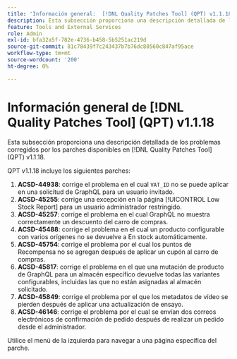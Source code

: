 ```yaml
---
title: 'Información general:  [!DNL Quality Patches Tool] (QPT) v1.1.18'
description: Esta subsección proporciona una descripción detallada de los problemas corregidos por los parches disponibles en  [!DNL Quality Patches Tool] (QPT) v1.1.18.
feature: Tools and External Services
role: Admin
exl-id: bfa32a5f-782e-4736-b458-5b5251ac219d
source-git-commit: 81c78439f7c243437b7b76dc80560c847af95ace
workflow-type: tm+mt
source-wordcount: '200'
ht-degree: 0%

---
```


# Información general de [!DNL Quality Patches Tool] (QPT) v1.1.18

Esta subsección proporciona una descripción detallada de los problemas corregidos por los parches disponibles en [!DNL Quality Patches Tool] (QPT) v1.1.18.

QPT v1.1.18 incluye los siguientes parches:

1. **ACSD-44938**: corrige el problema en el cual `VAT_ID` no se puede aplicar en una solicitud de GraphQL para un usuario invitado.
1. **ACSD-45255**: corrige una excepción en la página [!UICONTROL Low Stock Report] para un usuario administrador restringido.
1. **ACSD-45257**: corrige el problema en el cual GraphQL no muestra correctamente un descuento del carro de compras.
1. **ACSD-45488**: corrige el problema en el cual un producto configurable con varios orígenes no se devuelve a En stock automáticamente.
1. **ACSD-45754**: corrige el problema por el cual los puntos de Recompensa no se agregan después de aplicar un cupón al carro de compras.
1. **ACSD-45817**: corrige el problema en el que una mutación de producto de GraphQL para un almacén específico devuelve todas las variantes configurables, incluidas las que no están asignadas al almacén solicitado.
1. **ACSD-45849**: corrige el problema por el que los metadatos de vídeo se pierden después de aplicar una actualización de ensayo.
1. **ACSD-46146**: corrige el problema por el cual se envían dos correos electrónicos de confirmación de pedido después de realizar un pedido desde el administrador.

Utilice el menú de la izquierda para navegar a una página específica del parche.
